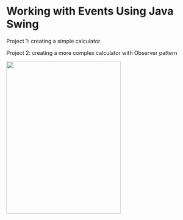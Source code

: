 # Working with Events Using Java Swing

Project 1: creating a simple calculator

Project 2: creating a more complex calculator with Observer pattern

<div align="left">
    <img src="https://i.ibb.co/wKqTWtq/img.png" style=" width:300px ; height:400px " />
</div>
